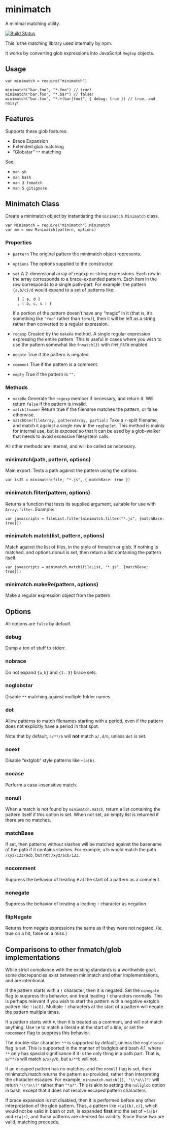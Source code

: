 minimatch
=========

A minimal matching utility.

[![Build Status](https://secure.travis-ci.org/isaacs/minimatch.svg)](http://travis-ci.org/isaacs/minimatch)

This is the matching library used internally by npm.

It works by converting glob expressions into JavaScript `RegExp` objects.

Usage
-----

    var minimatch = require("minimatch")

    minimatch("bar.foo", "*.foo") // true!
    minimatch("bar.foo", "*.bar") // false!
    minimatch("bar.foo", "*.+(bar|foo)", { debug: true }) // true, and noisy!

Features
--------

Supports these glob features:

-   Brace Expansion
-   Extended glob matching
-   “Globstar” `**` matching

See:

-   `man sh`
-   `man bash`
-   `man 3 fnmatch`
-   `man 5 gitignore`

Minimatch Class
---------------

Create a minimatch object by instantiating the `minimatch.Minimatch` class.

    var Minimatch = require("minimatch").Minimatch
    var mm = new Minimatch(pattern, options)

### Properties

-   `pattern` The original pattern the minimatch object represents.
-   `options` The options supplied to the constructor.
-   `set` A 2-dimensional array of regexp or string expressions. Each row in the array corresponds to a brace-expanded pattern. Each item in the row corresponds to a single path-part. For example, the pattern `{a,b/c}/d` would expand to a set of patterns like:

          [ [ a, d ]
          , [ b, c, d ] ]

    If a portion of the pattern doesn’t have any “magic” in it (that is, it’s something like `"foo"` rather than `fo*o?`), then it will be left as a string rather than converted to a regular expression.

-   `regexp` Created by the `makeRe` method. A single regular expression expressing the entire pattern. This is useful in cases where you wish to use the pattern somewhat like `fnmatch(3)` with `FNM_PATH` enabled.
-   `negate` True if the pattern is negated.
-   `comment` True if the pattern is a comment.
-   `empty` True if the pattern is `""`.

### Methods

-   `makeRe` Generate the `regexp` member if necessary, and return it. Will return `false` if the pattern is invalid.
-   `match(fname)` Return true if the filename matches the pattern, or false otherwise.
-   `matchOne(fileArray, patternArray, partial)` Take a `/`-split filename, and match it against a single row in the `regExpSet`. This method is mainly for internal use, but is exposed so that it can be used by a glob-walker that needs to avoid excessive filesystem calls.

All other methods are internal, and will be called as necessary.

### minimatch(path, pattern, options)

Main export. Tests a path against the pattern using the options.

    var isJS = minimatch(file, "*.js", { matchBase: true })

### minimatch.filter(pattern, options)

Returns a function that tests its supplied argument, suitable for use with `Array.filter`. Example:

    var javascripts = fileList.filter(minimatch.filter("*.js", {matchBase: true}))

### minimatch.match(list, pattern, options)

Match against the list of files, in the style of fnmatch or glob. If nothing is matched, and options.nonull is set, then return a list containing the pattern itself.

    var javascripts = minimatch.match(fileList, "*.js", {matchBase: true}))

### minimatch.makeRe(pattern, options)

Make a regular expression object from the pattern.

Options
-------

All options are `false` by default.

### debug

Dump a ton of stuff to stderr.

### nobrace

Do not expand `{a,b}` and `{1..3}` brace sets.

### noglobstar

Disable `**` matching against multiple folder names.

### dot

Allow patterns to match filenames starting with a period, even if the pattern does not explicitly have a period in that spot.

Note that by default, `a/**/b` will **not** match `a/.d/b`, unless `dot` is set.

### noext

Disable “extglob” style patterns like `+(a|b)`.

### nocase

Perform a case-insensitive match.

### nonull

When a match is not found by `minimatch.match`, return a list containing the pattern itself if this option is set. When not set, an empty list is returned if there are no matches.

### matchBase

If set, then patterns without slashes will be matched against the basename of the path if it contains slashes. For example, `a?b` would match the path `/xyz/123/acb`, but not `/xyz/acb/123`.

### nocomment

Suppress the behavior of treating `#` at the start of a pattern as a comment.

### nonegate

Suppress the behavior of treating a leading `!` character as negation.

### flipNegate

Returns from negate expressions the same as if they were not negated. (Ie, true on a hit, false on a miss.)

Comparisons to other fnmatch/glob implementations
-------------------------------------------------

While strict compliance with the existing standards is a worthwhile goal, some discrepancies exist between minimatch and other implementations, and are intentional.

If the pattern starts with a `!` character, then it is negated. Set the `nonegate` flag to suppress this behavior, and treat leading `!` characters normally. This is perhaps relevant if you wish to start the pattern with a negative extglob pattern like `!(a|B)`. Multiple `!` characters at the start of a pattern will negate the pattern multiple times.

If a pattern starts with `#`, then it is treated as a comment, and will not match anything. Use `\#` to match a literal `#` at the start of a line, or set the `nocomment` flag to suppress this behavior.

The double-star character `**` is supported by default, unless the `noglobstar` flag is set. This is supported in the manner of bsdglob and bash 4.1, where `**` only has special significance if it is the only thing in a path part. That is, `a/**/b` will match `a/x/y/b`, but `a/**b` will not.

If an escaped pattern has no matches, and the `nonull` flag is set, then minimatch.match returns the pattern as-provided, rather than interpreting the character escapes. For example, `minimatch.match([], "\\*a\\?")` will return `"\\*a\\?"` rather than `"*a?"`. This is akin to setting the `nullglob` option in bash, except that it does not resolve escaped pattern characters.

If brace expansion is not disabled, then it is performed before any other interpretation of the glob pattern. Thus, a pattern like `+(a|{b),c)}`, which would not be valid in bash or zsh, is expanded **first** into the set of `+(a|b)` and `+(a|c)`, and those patterns are checked for validity. Since those two are valid, matching proceeds.
